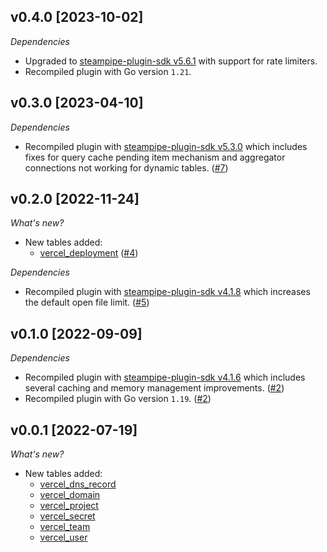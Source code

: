 ## v0.4.0 [2023-10-02]

_Dependencies_

- Upgraded to [steampipe-plugin-sdk v5.6.1](https://github.com/turbot/steampipe-plugin-sdk/blob/main/CHANGELOG.md#v561-2023-09-29) with support for rate limiters.
- Recompiled plugin with Go version `1.21`.

## v0.3.0 [2023-04-10]

_Dependencies_

- Recompiled plugin with [steampipe-plugin-sdk v5.3.0](https://github.com/turbot/steampipe-plugin-sdk/blob/main/CHANGELOG.md#v530-2023-03-16) which includes fixes for query cache pending item mechanism and aggregator connections not working for dynamic tables. ([#7](https://github.com/turbot/steampipe-plugin-vercel/pull/7))

## v0.2.0 [2022-11-24]

_What's new?_

- New tables added:
  - [vercel_deployment](https://hub.steampipe.io/plugins/turbot/vercel/tables/vercel_deployment) ([#4](https://github.com/turbot/steampipe-plugin-vercel/pull/4))

_Dependencies_

- Recompiled plugin with [steampipe-plugin-sdk v4.1.8](https://github.com/turbot/steampipe-plugin-sdk/blob/main/CHANGELOG.md#v418-2022-09-08) which increases the default open file limit. ([#5](https://github.com/turbot/steampipe-plugin-vercel/pull/5))

## v0.1.0 [2022-09-09]

_Dependencies_

- Recompiled plugin with [steampipe-plugin-sdk v4.1.6](https://github.com/turbot/steampipe-plugin-sdk/blob/main/CHANGELOG.md#v416-2022-09-02) which includes several caching and memory management improvements. ([#2](https://github.com/turbot/steampipe-plugin-vercel/pull/2))
- Recompiled plugin with Go version `1.19`. ([#2](https://github.com/turbot/steampipe-plugin-vercel/pull/2))

## v0.0.1 [2022-07-19]

_What's new?_

- New tables added:
  - [vercel_dns_record](https://hub.steampipe.io/plugins/turbot/vercel/tables/vercel_dns_record)
  - [vercel_domain](https://hub.steampipe.io/plugins/turbot/vercel/tables/vercel_domain)
  - [vercel_project](https://hub.steampipe.io/plugins/turbot/vercel/tables/vercel_project)
  - [vercel_secret](https://hub.steampipe.io/plugins/turbot/vercel/tables/vercel_secret)
  - [vercel_team](https://hub.steampipe.io/plugins/turbot/vercel/tables/vercel_team)
  - [vercel_user](https://hub.steampipe.io/plugins/turbot/vercel/tables/vercel_user)
